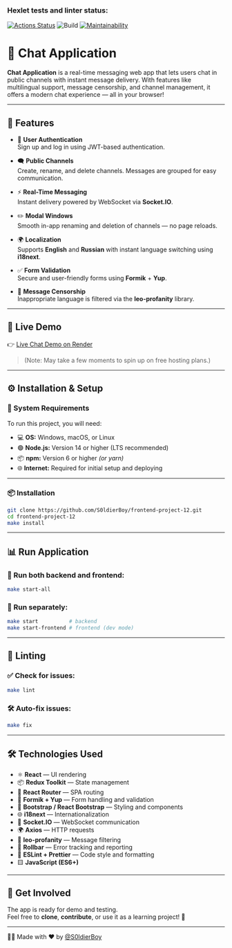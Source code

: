 ### Hexlet tests and linter status:

[![Actions Status](https://github.com/S0ldierBoy/frontend-project-12/actions/workflows/hexlet-check.yml/badge.svg)](https://github.com/S0ldierBoy/frontend-project-12/actions)
![Build](https://github.com/S0ldierBoy/frontend-project-12/actions/workflows/ci.yml/badge.svg)
[![Maintainability](https://qlty.sh/badges/ee7bdf73-558d-4199-a83f-44218cb83477/maintainability.svg)](https://qlty.sh/gh/S0ldierBoy/projects/frontend-project-12)

# 💬 Chat Application

**Chat Application** is a real-time messaging web app that lets users chat in public channels with instant message
delivery. With features like multilingual support, message censorship, and channel management, it offers a modern chat
experience — all in your browser!

---

## 🚀 Features

- 🔐 **User Authentication**  
  Sign up and log in using JWT-based authentication.

- 🗨️ **Public Channels**  
  Create, rename, and delete channels. Messages are grouped for easy communication.

- ⚡ **Real-Time Messaging**  
  Instant delivery powered by WebSocket via **Socket.IO**.

- ✏️ **Modal Windows**  
  Smooth in-app renaming and deletion of channels — no page reloads.

- 🌍 **Localization**  
  Supports **English** and **Russian** with instant language switching using **i18next**.

- ✅ **Form Validation**  
  Secure and user-friendly forms using **Formik** + **Yup**.

- 🚫 **Message Censorship**  
  Inappropriate language is filtered via the **leo-profanity** library.

---

## 🔗 Live Demo

👉 [Live Chat Demo on Render](https://frontend-project-12.onrender.com)
> (Note: May take a few moments to spin up on free hosting plans.)

---

## ⚙️ Installation & Setup

### 🧰 System Requirements

To run this project, you will need:

- 💻 **OS:** Windows, macOS, or Linux
- 🟢 **Node.js:** Version 14 or higher (LTS recommended)
- 📦 **npm:** Version 6 or higher *(or yarn)*
- 🌐 **Internet:** Required for initial setup and deploying

---

### 📦 Installation

```bash
git clone https://github.com/S0ldierBoy/frontend-project-12.git
cd frontend-project-12
make install
```

---

## 📊 Run Application

### 🔄 Run both backend and frontend:

```bash
make start-all
```

### 🧩 Run separately:

```bash
make start          # backend
make start-frontend # frontend (dev mode)
```

---

## 🧹 Linting

### ✅ Check for issues:

```bash
make lint 
```

### 🛠️ Auto-fix issues:

```bash
make fix
```

---

## 🛠️ Technologies Used

- ⚛️ **React** — UI rendering
- 📦 **Redux Toolkit** — State management
- 🔁 **React Router** — SPA routing
- 🧾 **Formik + Yup** — Form handling and validation
- 🎨 **Bootstrap / React Bootstrap** — Styling and components
- 🌐 **i18next** — Internationalization
- 🔌 **Socket.IO** — WebSocket communication
- 🌍 **Axios** — HTTP requests
- 🚫 **leo-profanity** — Message filtering
- 🐞 **Rollbar** — Error tracking and reporting
- 📏 **ESLint + Prettier** — Code style and formatting
- 🟨 **JavaScript (ES6+)**

---

## 🎉 Get Involved

The app is ready for demo and testing.  
Feel free to **clone**, **contribute**, or use it as a learning project! 🚀

---

👨‍💻 Made with ❤️ by [@S0ldierBoy](https://github.com/S0ldierBoy)

```

